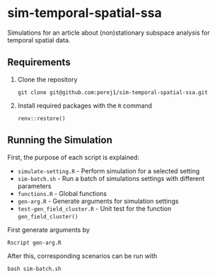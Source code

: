 # sim-temporal-spatial-ssa
Simulations for an article about (non)stationary subspace analysis for temporal spatial data.

## Requirements

1. Clone the repository
    ```
    git clone git@github.com:perej1/sim-temporal-spatial-ssa.git
    ```

2. Install required packages with the `R` command
    ```
    renv::restore()
    ```

## Running the Simulation

First, the purpose of each script is explained:

- `simulate-setting.R` - Perform simulation for a selected setting
- `sim-batch.sh` - Run a batch of simulations settings with different
  parameters
- `functions.R` - Global functions
- `gen-arg.R` - Generate arguments for simulation settings
- `test-gen_field_cluster.R` - Unit test for the function `gen_field_cluster()`

First generate arguments by

```
Rscript gen-arg.R
```

After this, corresponding scenarios can be run with
```
bash sim-batch.sh
```
